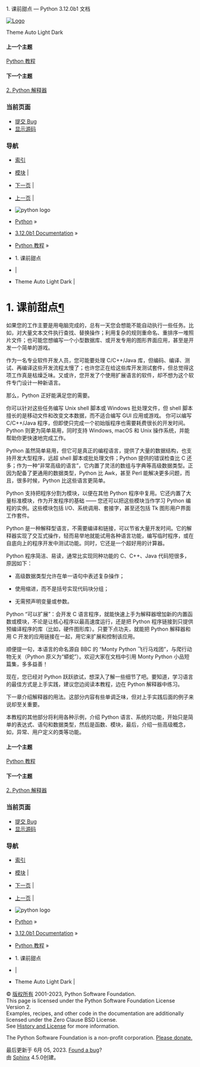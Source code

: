 1\. 课前甜点 — Python 3.12.0b1 文档

[![Logo](../_static/py.svg)](https://www.python.org/)

Theme Auto Light Dark

#### 上一个主题

[Python 教程](index.html "上一章")

#### 下一个主题

[2\. Python 解释器](interpreter.html "下一章")

### 当前页面

-   [提交 Bug](../bugs.html)
-   [显示源码](https://github.com/python/cpython/blob/main/Doc/tutorial/appetite.rst)

### 导航

-   [索引](../genindex.html "总目录")
-   [模块](../py-modindex.html "Python 模块索引") |
-   [下一页](interpreter.html "2. Python 解释器") |
-   [上一页](index.html "Python 教程") |
-   ![python logo](../_static/py.svg)
-   [Python](https://www.python.org/) »

-   [3.12.0b1 Documentation](../index.html) »
-   [Python 教程](index.html) »
-   1\. 课前甜点
-   |
-   Theme Auto Light Dark |

# 1\. 课前甜点[¶](#whetting-your-appetite "永久链接至标题")

如果您的工作主要是用电脑完成的，总有一天您会想能不能自动执行一些任务。比如，对大量文本文件执行查找、替换操作；利用复杂的规则重命名、重排序一堆照片文件；也可能您想编写一个小型数据库、或开发专用的图形界面应用，甚至是开发一个简单的游戏。

作为一名专业软件开发人员，您可能要处理 C/C++/Java 库，但编码、编译、测试、再编译这些开发流程太慢了；也许您正在给这些库开发测试套件，但总觉得这项工作真是枯燥乏味。又或许，您开发了个使用扩展语言的软件，却不想为这个软件专门设计一种新语言。

那么，Python 正好能满足您的需要。

你可以针对这些任务编写 Unix shell 脚本或 Windows 批处理文件，但 shell 脚本擅长的是移动文件和改变文本数据，而不适合编写 GUI 应用或游戏。 你可以编写 C/C++/Java 程序，但即使只完成一个初始版程序也需要耗费很长的开发时间。 Python 则更为简单易用，同时支持 Windows, macOS 和 Unix 操作系统，并能帮助你更快速地完成工作。

Python 虽然简单易用，但它可是真正的编程语言，提供了大量的数据结构，也支持开发大型程序，远超 shell 脚本或批处理文件；Python 提供的错误检查比 C 还多；作为一种“非常高级的语言”，它内置了灵活的数组与字典等高级数据类型。正因为配备了更通用的数据类型，Python 比 Awk，甚至 Perl 能解决更多问题，而且，很多时候，Python 比这些语言更简单。

Python 支持把程序分割为模块，以便在其他 Python 程序中复用。它还内置了大量标准模块，作为开发程序的基础 —— 您还可以把这些模块当作学习 Python 编程的实例。这些模块包括 I/O、系统调用、套接字，甚至还包括 Tk 图形用户界面工作套件。

Python 是一种解释型语言，不需要编译和链接，可以节省大量开发时间。它的解释器实现了交互式操作，轻而易举地就能试用各种语言功能，编写临时程序，或在自底向上的程序开发中测试功能。同时，它还是一个超好用的计算器。

Python 程序简洁、易读，通常比实现同种功能的 C、C++、Java 代码短很多，原因如下：

-   高级数据类型允许在单一语句中表述复杂操作；
    
-   使用缩进，而不是括号实现代码块分组；
    
-   无需预声明变量或参数。
    

Python “可以扩展”：会开发 C 语言程序，就能快速上手为解释器增加新的内置函数或模块，不论是让核心程序以最高速度运行，还是把 Python 程序链接到只提供预编译程序的库（比如，硬件图形库）。只要下点功夫，就能把 Python 解释器和用 C 开发的应用链接在一起，用它来扩展和控制该应用。

顺便提一句，本语言的命名源自 BBC 的 “Monty Python 飞行马戏团”，与爬行动物无关（Python 原义为“蟒蛇”）。欢迎大家在文档中引用 Monty Python 小品短篇集，多多益善！

现在，您已经对 Python 跃跃欲试，想深入了解一些细节了吧。要知道，学习语言的最佳方式是上手实践，建议您边阅读本教程，边在 Python 解释器中练习。

下一章介绍解释器的用法。这部分内容有些单调乏味，但对上手实践后面的例子来说却至关重要。

本教程的其他部分将利用各种示例，介绍 Python 语言、系统的功能，开始只是简单的表达式、语句和数据类型，然后是函数、模块，最后，介绍一些高级概念，如，异常、用户定义的类等功能。

#### 上一个主题

[Python 教程](index.html "上一章")

#### 下一个主题

[2\. Python 解释器](interpreter.html "下一章")

### 当前页面

-   [提交 Bug](../bugs.html)
-   [显示源码](https://github.com/python/cpython/blob/main/Doc/tutorial/appetite.rst)

### 导航

-   [索引](../genindex.html "总目录")
-   [模块](../py-modindex.html "Python 模块索引") |
-   [下一页](interpreter.html "2. Python 解释器") |
-   [上一页](index.html "Python 教程") |
-   ![python logo](../_static/py.svg)
-   [Python](https://www.python.org/) »

-   [3.12.0b1 Documentation](../index.html) »
-   [Python 教程](index.html) »
-   1\. 课前甜点
-   |
-   Theme Auto Light Dark |

© [版权所有](../copyright.html) 2001-2023, Python Software Foundation.  
This page is licensed under the Python Software Foundation License Version 2.  
Examples, recipes, and other code in the documentation are additionally licensed under the Zero Clause BSD License.  
See [History and License](/license.html) for more information.  
  
The Python Software Foundation is a non-profit corporation. [Please donate.](https://www.python.org/psf/donations/)  
  
最后更新于 6月 05, 2023. [Found a bug](/bugs.html)?  
由 [Sphinx](https://www.sphinx-doc.org/) 4.5.0创建。
<!--stackedit_data:
eyJoaXN0b3J5IjpbMTIyMjcxMzg3MF19
-->